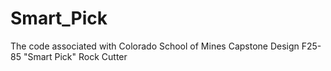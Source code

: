 # Smart_Pick
The code associated with Colorado School of Mines Capstone Design F25-85 "Smart Pick" Rock Cutter
